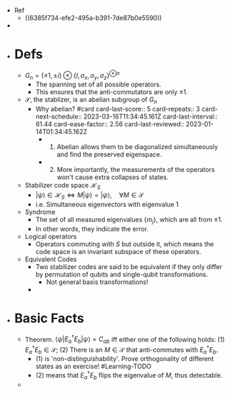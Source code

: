 - Ref
	- ((6385f734-efe2-495a-b391-7de87b0e5590))
-
- # Defs
	- ${G}_n=\{\pm 1, \pm i\} \otimes\left\{I, \sigma_x, \sigma_y, \sigma_z\right\}^{\otimes n}$
		- The spanning set of all possible operators.
		- This ensures that the anti-commutators are only $\pm1$.
	- $\mathcal S$, the stablizer, is an abelian subgroup of $G_n$
		- Why abelian? #card
		  card-last-score:: 5
		  card-repeats:: 3
		  card-next-schedule:: 2023-03-16T11:34:45.161Z
		  card-last-interval:: 61.44
		  card-ease-factor:: 2.56
		  card-last-reviewed:: 2023-01-14T01:34:45.162Z
			- 1. Abelian allows them to be diagonalized simultaneously and find the preserved eigenspace.
			- 2. More importantly, the measurements of the operators won't cause extra collapses of states.
	- Stabilizer code space $\mathcal H_S$
		- $|\psi\rangle \in \mathcal{H}_S \Longleftrightarrow M|\psi\rangle=|\psi\rangle, \quad \forall M \in \mathcal{S}$
		- i.e. Simultaneous eigenvectors with eigenvalue 1
	- Syndrome
		- The set of all measured eigenvalues $\{m_j\}$, which are all from $\pm1$.
		- In other words, they indicate the error.
	- Logical operators
		- Operators commuting with $S$ but outside it, which means the code space is an invariant subspace of these operators.
	- Equivalent Codes
		- Two stabilizer codes are said to be equivalent if they only differ by permutation of qubits and single-qubit transformations.
			- Not general basis transformations!
		-
- # Basic Facts
	- Theorem. $\left\langle\psi\left|E_a^{\dagger} E_b\right| \psi\right\rangle=C_{a b}$ iff either one of the following holds:
	  (1) $E_a^{\dagger} E_b \in \mathcal{S}$;
	  (2) There is an $M \in \mathcal{S}$ that anti-commutes with $E_a^{\dagger} E_b$.
		- (1) is 'non-distinguishability'. Prove orthogonality of different states as an exercise! #Learning-TODO
		- (2) means that $E_a^{\dagger} E_b$ flips the eigenvalue of $M$, thus detectable.
	-